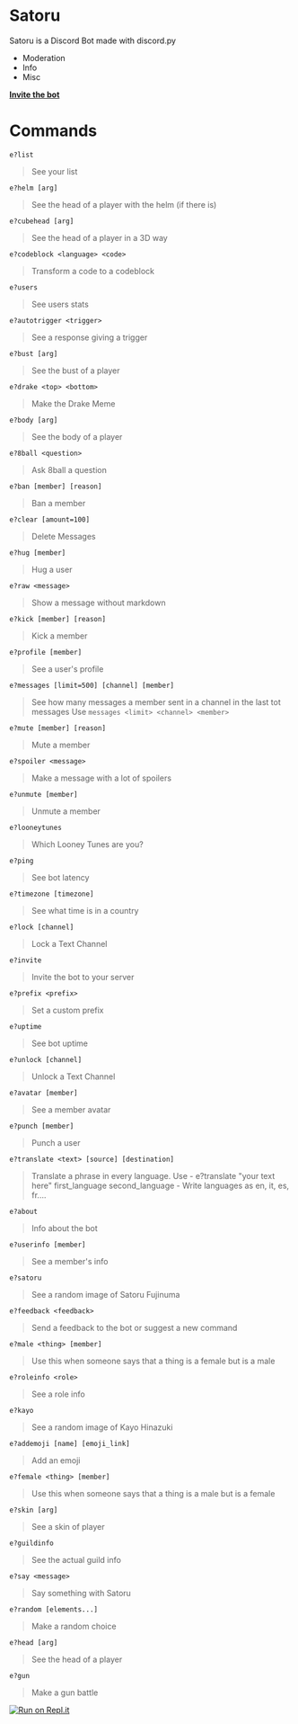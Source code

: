 # Satoru
Satoru is a Discord Bot made with discord.py
- Moderation
- Info 
- Misc

**[Invite the bot](https://discordapp.com/api/oauth2/authorize?client_id=635044836830871562&permissions=321606&scope=bot)**

# Commands

`e?list `

> See your list 

`e?helm [arg]`

> See the head of a player with the helm (if there is) 

`e?cubehead [arg]`

> See the head of a player in a 3D way 

`e?codeblock <language> <code>`

> Transform a code to a codeblock 

`e?users `

> See users stats 

`e?autotrigger <trigger>`

> See a response giving a trigger 

`e?bust [arg]`

> See the bust of a player 

`e?drake <top> <bottom>`

> Make the Drake Meme 

`e?body [arg]`

> See the body of a player 

`e?8ball <question>`

> Ask 8ball a question 

`e?ban [member] [reason]`

> Ban a member 

`e?clear [amount=100]`

> Delete Messages 

`e?hug [member]`

> Hug a user 

`e?raw <message>`

> Show a message without markdown 

`e?kick [member] [reason]`

> Kick a member 

`e?profile [member]`

> See a user's profile 

`e?messages [limit=500] [channel] [member]`

> See how many messages a member sent in a channel in the last tot messages
Use `messages <limit> <channel> <member>` 

`e?mute [member] [reason]`

> Mute a member 

`e?spoiler <message>`

> Make a message with a lot of spoilers 

`e?unmute [member]`

> Unmute a member 

`e?looneytunes `

> Which Looney Tunes are you? 

`e?ping `

> See bot latency 

`e?timezone [timezone]`

> See what time is in a country 

`e?lock [channel]`

> Lock a Text Channel 

`e?invite `

> Invite the bot to your server 

`e?prefix <prefix>`

> Set a custom prefix 

`e?uptime `

> See bot uptime 

`e?unlock [channel]`

> Unlock a Text Channel 

`e?avatar [member]`

> See a member avatar 

`e?punch [member]`

> Punch a user 

`e?translate <text> [source] [destination]`

> Translate a phrase in every language. Use - e?translate "your text here" first_language second_language - Write languages as en, it, es, fr.... 

`e?about `

> Info about the bot 

`e?userinfo [member]`

> See a member's info 

`e?satoru `

> See a random image of Satoru Fujinuma 

`e?feedback <feedback>`

> Send a feedback to the bot or suggest a new command 

`e?male <thing> [member]`

> Use this when someone says that a thing is a female but is a male 

`e?roleinfo <role>`

> See a role info 

`e?kayo `

> See a random image of Kayo Hinazuki 

`e?addemoji [name] [emoji_link]`

> Add an emoji 

`e?female <thing> [member]`

> Use this when someone says that a thing is a male but is a female 

`e?skin [arg]`

> See a skin of player 

`e?guildinfo `

> See the actual guild info 

`e?say <message>`

> Say something with Satoru 

`e?random [elements...]`

> Make a random choice 

`e?head [arg]`

> See the head of a player 

`e?gun `

> Make a gun battle 



[![Run on Repl.it](https://repl.it/badge/github/ssebastianoo/Satoru)](https://repl.it/github/ssebastianoo/Satoru)